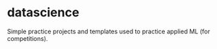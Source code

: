 # datascience
Simple practice projects and templates used to practice applied ML (for competitions).
